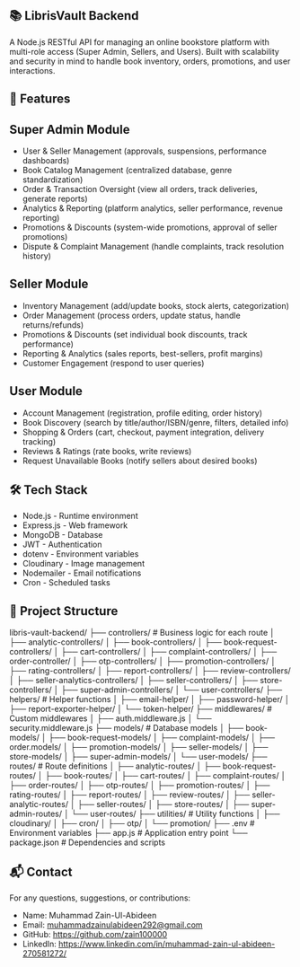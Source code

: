 ## 📚 LibrisVault Backend

A Node.js RESTful API for managing an online bookstore platform with multi-role access (Super Admin, Sellers, and Users). Built with scalability and security in mind to handle book inventory, orders, promotions, and user interactions.

## 🚀 Features

## Super Admin Module

- User & Seller Management (approvals, suspensions, performance dashboards)
- Book Catalog Management (centralized database, genre standardization)
- Order & Transaction Oversight (view all orders, track deliveries, generate reports)
- Analytics & Reporting (platform analytics, seller performance, revenue reporting)
- Promotions & Discounts (system-wide promotions, approval of seller promotions)
- Dispute & Complaint Management (handle complaints, track resolution history)

## Seller Module

- Inventory Management (add/update books, stock alerts, categorization)
- Order Management (process orders, update status, handle returns/refunds)
- Promotions & Discounts (set individual book discounts, track performance)
- Reporting & Analytics (sales reports, best-sellers, profit margins)
- Customer Engagement (respond to user queries)

## User Module

- Account Management (registration, profile editing, order history)
- Book Discovery (search by title/author/ISBN/genre, filters, detailed info)
- Shopping & Orders (cart, checkout, payment integration, delivery tracking)
- Reviews & Ratings (rate books, write reviews)
- Request Unavailable Books (notify sellers about desired books)

## 🛠️ Tech Stack

- Node.js - Runtime environment
- Express.js - Web framework
- MongoDB - Database
- JWT - Authentication
- dotenv - Environment variables
- Cloudinary - Image management
- Nodemailer - Email notifications
- Cron - Scheduled tasks

## 📁 Project Structure

libris-vault-backend/
├── controllers/ # Business logic for each route
│ ├── analytic-controllers/
│ ├── book-controllers/
│ ├── book-request-controllers/
│ ├── cart-controllers/
│ ├── complaint-controllers/
│ ├── order-controller/
│ ├── otp-controllers/
│ ├── promotion-controllers/
│ ├── rating-controllers/
│ ├── report-controllers/
│ ├── review-controllers/
│ ├── seller-analytics-controllers/
│ ├── seller-controllers/
│ ├── store-controllers/
│ ├── super-admin-controllers/
│ └── user-controllers/
├── helpers/ # Helper functions
│ ├── email-helper/
│ ├── password-helper/
│ ├── report-exporter-helper/
│ └── token-helper/
├── middlewares/ # Custom middlewares
│ ├── auth.middleware.js
│ └── security.middleware.js
├── models/ # Database models
│ ├── book-models/
│ ├── book-request-models/
│ ├── complaint-models/
│ ├── order.models/
│ ├── promotion-models/
│ ├── seller-models/
│ ├── store-models/
│ ├── super-admin-models/
│ └── user-models/
├── routes/ # Route definitions
│ ├── analytic-routes/
│ ├── book-request-routes/
│ ├── book-routes/
│ ├── cart-routes/
│ ├── complaint-routes/
│ ├── order-routes/
│ ├── otp-routes/
│ ├── promotion-routes/
│ ├── rating-routes/
│ ├── report-routes/
│ ├── review-routes/
│ ├── seller-analytic-routes/
│ ├── seller-routes/
│ ├── store-routes/
│ ├── super-admin-routes/
│ └── user-routes/
├── utilities/ # Utility functions
│ ├── cloudinary/
│ ├── cron/
│ ├── otp/
│ └── promotion/
├── .env # Environment variables
├── app.js # Application entry point
└── package.json # Dependencies and scripts

## 📬 Contact

For any questions, suggestions, or contributions:

- Name: Muhammad Zain-Ul-Abideen
- Email: muhammadzainulabideen292@gmail.com
- GitHub: https://github.com/zain100000
- LinkedIn: https://www.linkedin.com/in/muhammad-zain-ul-abideen-270581272/
